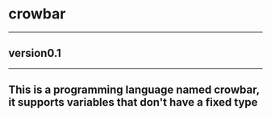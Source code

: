 # crowbar
---
## version0.1
---
## This is a programming language named crowbar, it supports variables that don't have a fixed type

